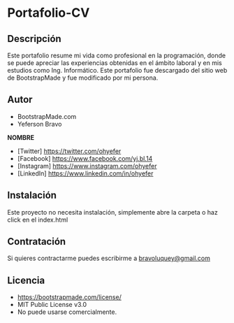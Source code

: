 # Portafolio-CV
## Descripción
Este portafolio resume mi vida como profesional en la programación, donde se puede apreciar las experiencias obtenidas en el ámbito laboral y en mis estudios como Ing. Informático. 
Este portafolio fue descargado del sitio web de BootstrapMade y fue modificado por mi persona.

## Autor
* BootstrapMade.com
* Yeferson Bravo

**NOMBRE**

* [Twitter] https://twitter.com/ohyefer
* [Facebook] https://www.facebook.com/yj.bl.14
* [Instagram] https://www.instagram.com/ohyefer
* [LinkedIn] https://www.linkedin.com/in/ohyefer

## Instalación
Este proyecto no necesita instalación, simplemente abre la carpeta o haz click en el index.html

## Contratación
Si quieres contractarme puedes escribirme a bravoluquey@gmail.com

## Licencia
* https://bootstrapmade.com/license/
* MIT Public License v3.0
* No puede usarse comercialmente.

